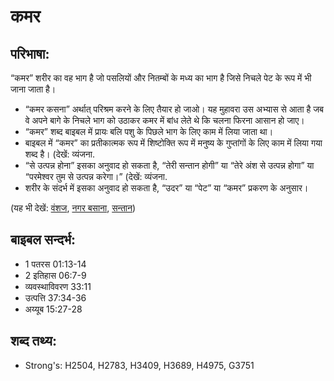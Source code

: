 # कमर #

## परिभाषा: ##

“कमर” शरीर का वह भाग है जो पसलियों और नितम्बों के मध्य का भाग है जिसे निचले पेट के रूप में भी जाना जाता है। 

* “कमर कसना” अर्थात् परिश्रम करने के लिए तैयार हो जाओ। यह मुहावरा उस अभ्यास से आता है जब वे अपने बागे के निचले भाग को उठाकर कमर में बांध लेते थे कि चलना फिरना आसान हो जाए।
* “कमर” शब्द बाइबल में प्रायः बलि पशु के पिछले भाग के लिए काम में लिया जाता था। 
* बाइबल में “कमर” का प्रतीकात्मक रूप में शिष्टोक्ति रूप में मनुष्य के गुप्तांगों के लिए काम में लिया गया शब्द है। (देखें: व्यंजना.
* “से उत्पन्न होना” इसका अनुवाद हो सकता है, “तेरी सन्तान होगी” या “तेरे अंश से उत्पन्न होगा” या “परमेश्वर तुम से उत्पन्न करेगा।” (देखें: व्यंजना.
* शरीर के संदर्भ में इसका अनुवाद हो सकता है, “उदर” या “पेट” या “कमर” प्रकरण के अनुसार।

(यह भी देखें: [वंशज](../descendant.md), [नगर बसाना](../gird.md), [सन्तान](../offspring.md))

## बाइबल सन्दर्भ: ##

* 1 पतरस 01:13-14
* 2 इतिहास 06:7-9
* व्यवस्थाविवरण 33:11
* उत्पत्ति 37:34-36
* अय्यूब 15:27-28

## शब्द तथ्य: ##

* Strong's: H2504, H2783, H3409, H3689, H4975, G3751
